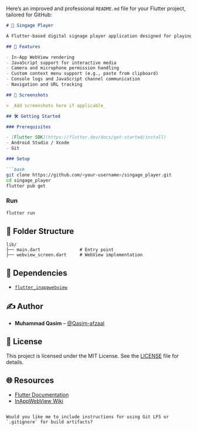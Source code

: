 Here’s an improved and professional `README.md` file for your Flutter project, tailored for GitHub:

````markdown
# 🎥 Singage Player

A Flutter-based digital signage player application designed for playing content within a controlled webview environment.

## 🚀 Features

- In-App WebView rendering
- JavaScript support for interactive media
- Camera and microphone permission handling
- Custom context menu support (e.g., paste from clipboard)
- Console logs and JavaScript channel communication
- Navigation and URL tracking

## 📸 Screenshots

> _Add screenshots here if applicable_

## 🛠️ Getting Started

### Prerequisites

- [Flutter SDK](https://flutter.dev/docs/get-started/install)
- Android Studio / Xcode
- Git

### Setup

```bash
git clone https://github.com/<your-username>/singage_player.git
cd singage_player
flutter pub get
````

### Run

```bash
flutter run
```

## 🔧 Folder Structure

```
lib/
├── main.dart               # Entry point
├── webview_screen.dart     # WebView implementation
```

## 📄 Dependencies

* [`flutter_inappwebview`](https://pub.dev/packages/flutter_inappwebview)

## ✍️ Author

* **Muhammad Qasim** – [@Qasim-afzaal](https://github.com/Qasim-afzaal)

## 📃 License

This project is licensed under the MIT License. See the [LICENSE](LICENSE) file for details.

## 🌐 Resources

* [Flutter Documentation](https://flutter.dev/docs)
* [InAppWebView Wiki](https://inappwebview.dev/docs/)

```

Would you like me to include instructions for using Git LFS or `.gitignore` for build artifacts?
```
